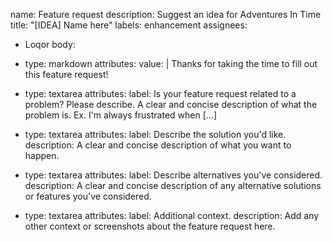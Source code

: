 name: Feature request
description: Suggest an idea for Adventures In Time
title: "[IDEA] Name here"
labels: enhancement
assignees: 
- Loqor
body:
- type: markdown
  attributes:
  value: |
  Thanks for taking the time to fill out this feature request!
- type: textarea
  attributes:
  label: Is your feature request related to a problem? Please describe.
  A clear and concise description of what the problem is. Ex. I'm always frustrated when [...]

- type: textarea
  attributes:
  label: Describe the solution you'd like.
  description: A clear and concise description of what you want to happen.

- type: textarea
  attributes:
  label: Describe alternatives you've considered.
  description: A clear and concise description of any alternative solutions or features you've considered.

- type: textarea
  attributes:
  label: Additional context.
  description: Add any other context or screenshots about the feature request here.

